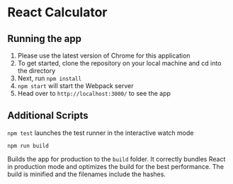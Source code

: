 # React Calculator

## Running the app

1. Please use the latest version of Chrome for this application
2. To get started, clone the repository on your local machine and cd into the directory
3. Next, run `npm install`
4. `npm start` will start the Webpack server
5. Head over to `http://localhost:3000/` to see the app

## Additional Scripts

`npm test` launches the test runner in the interactive watch mode

`npm run build`

Builds the app for production to the `build` folder. It correctly bundles React in production mode and optimizes the build for the best performance. The build is minified and the filenames include the hashes.
